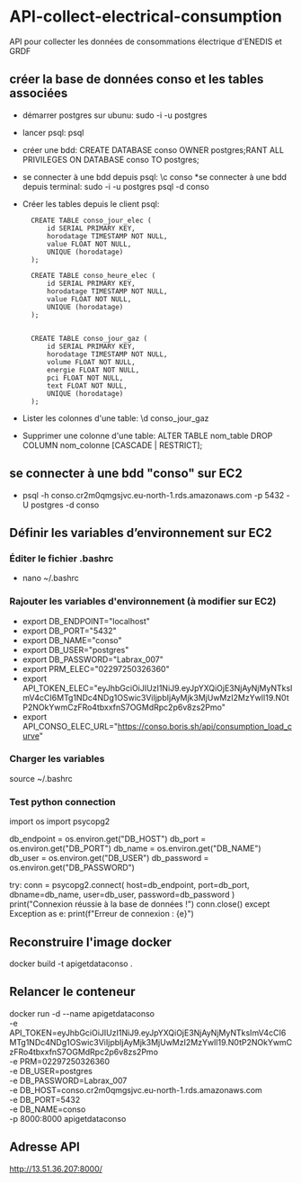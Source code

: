 # API-collect-electrical-consumption
API pour collecter les données de consommations électrique d'ENEDIS et GRDF


## créer la base de données conso et les tables associées

* démarrer postgres sur ubunu: sudo -i -u postgres
* lancer psql: psql
* créer une bdd: CREATE DATABASE conso OWNER postgres;RANT ALL PRIVILEGES ON DATABASE conso TO postgres;
* se connecter à une bdd depuis psql: \c conso
*se connecter à une bdd depuis terminal:
        sudo -i -u postgres
        psql -d conso
* Créer les tables depuis le client psql:

        CREATE TABLE conso_jour_elec (
            id SERIAL PRIMARY KEY,
            horodatage TIMESTAMP NOT NULL,
            value FLOAT NOT NULL,
            UNIQUE (horodatage)
        );

        CREATE TABLE conso_heure_elec (
            id SERIAL PRIMARY KEY,
            horodatage TIMESTAMP NOT NULL,
            value FLOAT NOT NULL,
            UNIQUE (horodatage)
        );


        CREATE TABLE conso_jour_gaz (
            id SERIAL PRIMARY KEY,
            horodatage TIMESTAMP NOT NULL,
            volume FLOAT NOT NULL,
            energie FLOAT NOT NULL,
            pci FLOAT NOT NULL,
            text FLOAT NOT NULL,
            UNIQUE (horodatage)
        );

* Lister les colonnes d'une table: \d conso_jour_gaz
* Supprimer une colonne d'une table: ALTER TABLE nom_table DROP COLUMN nom_colonne [CASCADE | RESTRICT];



## se connecter à une bdd "conso" sur EC2

* psql -h conso.cr2m0qmgsjvc.eu-north-1.rds.amazonaws.com -p 5432 -U postgres -d conso

## Définir les variables d’environnement sur EC2

### Éditer le fichier .bashrc
* nano ~/.bashrc

### Rajouter les variables d'environnement (à modifier sur EC2)
* export DB_ENDPOINT="localhost"
* export DB_PORT="5432"
* export DB_NAME="conso"
* export DB_USER="postgres"
* export DB_PASSWORD="Labrax_007"
* export PRM_ELEC="02297250326360"
* export API_TOKEN_ELEC="eyJhbGciOiJIUzI1NiJ9.eyJpYXQiOjE3NjAyNjMyNTksImV4cCI6MTg1NDc4NDg1OSwic3ViIjpbIjAyMjk3MjUwMzI2MzYwIl19.N0tP2NOkYwmCzFRo4tbxxfnS7OGMdRpc2p6v8zs2Pmo"
* export API_CONSO_ELEC_URL="https://conso.boris.sh/api/consumption_load_curve"

### Charger les variables
source ~/.bashrc

### Test python connection

import os
import psycopg2

db_endpoint = os.environ.get("DB_HOST")
db_port = os.environ.get("DB_PORT")
db_name = os.environ.get("DB_NAME")
db_user = os.environ.get("DB_USER")
db_password = os.environ.get("DB_PASSWORD")

try:
    conn = psycopg2.connect(
        host=db_endpoint,
        port=db_port,
        dbname=db_name,
        user=db_user,
        password=db_password
    )
    print("Connexion réussie à la base de données !")
    conn.close()
except Exception as e:
    print(f"Erreur de connexion : {e}")


## Reconstruire l'image docker
docker build -t apigetdataconso .


## Relancer le conteneur
docker run -d --name apigetdataconso \
  -e API_TOKEN=eyJhbGciOiJIUzI1NiJ9.eyJpYXQiOjE3NjAyNjMyNTksImV4cCI6MTg1NDc4NDg1OSwic3ViIjpbIjAyMjk3MjUwMzI2MzYwIl19.N0tP2NOkYwmCzFRo4tbxxfnS7OGMdRpc2p6v8zs2Pmo \
  -e PRM=02297250326360 \
  -e DB_USER=postgres \
  -e DB_PASSWORD=Labrax_007 \
  -e DB_HOST=conso.cr2m0qmgsjvc.eu-north-1.rds.amazonaws.com \
  -e DB_PORT=5432 \
  -e DB_NAME=conso \
  -p 8000:8000 apigetdataconso

## Adresse API

http://13.51.36.207:8000/